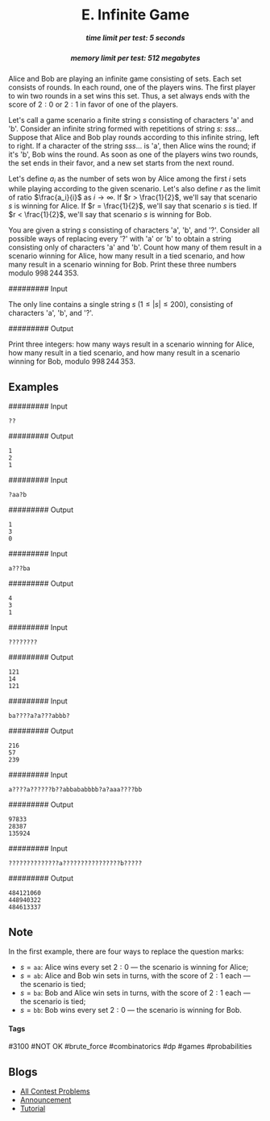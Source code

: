 <h1 style='text-align: center;'> E. Infinite Game</h1>

<h5 style='text-align: center;'>time limit per test: 5 seconds</h5>
<h5 style='text-align: center;'>memory limit per test: 512 megabytes</h5>

Alice and Bob are playing an infinite game consisting of sets. Each set consists of rounds. In each round, one of the players wins. The first player to win two rounds in a set wins this set. Thus, a set always ends with the score of $2:0$ or $2:1$ in favor of one of the players.

Let's call a game scenario a finite string $s$ consisting of characters 'a' and 'b'. Consider an infinite string formed with repetitions of string $s$: $sss \ldots$ Suppose that Alice and Bob play rounds according to this infinite string, left to right. If a character of the string $sss \ldots$ is 'a', then Alice wins the round; if it's 'b', Bob wins the round. As soon as one of the players wins two rounds, the set ends in their favor, and a new set starts from the next round.

Let's define $a_i$ as the number of sets won by Alice among the first $i$ sets while playing according to the given scenario. Let's also define $r$ as the limit of ratio $\frac{a_i}{i}$ as $i \rightarrow \infty$. If $r > \frac{1}{2}$, we'll say that scenario $s$ is winning for Alice. If $r = \frac{1}{2}$, we'll say that scenario $s$ is tied. If $r < \frac{1}{2}$, we'll say that scenario $s$ is winning for Bob.

You are given a string $s$ consisting of characters 'a', 'b', and '?'. Consider all possible ways of replacing every '?' with 'a' or 'b' to obtain a string consisting only of characters 'a' and 'b'. Count how many of them result in a scenario winning for Alice, how many result in a tied scenario, and how many result in a scenario winning for Bob. Print these three numbers modulo $998\,244\,353$.

######### Input

The only line contains a single string $s$ ($1 \le |s| \le 200$), consisting of characters 'a', 'b', and '?'.

######### Output

Print three integers: how many ways result in a scenario winning for Alice, how many result in a tied scenario, and how many result in a scenario winning for Bob, modulo $998\,244\,353$.

## Examples

######### Input


```text
??
```
######### Output


```text
1
2
1
```
######### Input


```text
?aa?b
```
######### Output


```text
1
3
0
```
######### Input


```text
a???ba
```
######### Output


```text
4
3
1
```
######### Input


```text
????????
```
######### Output


```text
121
14
121
```
######### Input


```text
ba????a?a???abbb?
```
######### Output


```text
216
57
239
```
######### Input


```text
a????a??????b??abbababbbb?a?aaa????bb
```
######### Output


```text
97833
28387
135924
```
######### Input


```text
??????????????a????????????????b?????
```
######### Output


```text
484121060
448940322
484613337
```
## Note

In the first example, there are four ways to replace the question marks: 

* $s = \mathtt{aa}$: Alice wins every set $2:0$ — the scenario is winning for Alice;
* $s = \mathtt{ab}$: Alice and Bob win sets in turns, with the score of $2:1$ each — the scenario is tied;
* $s = \mathtt{ba}$: Bob and Alice win sets in turns, with the score of $2:1$ each — the scenario is tied;
* $s = \mathtt{bb}$: Bob wins every set $2:0$ — the scenario is winning for Bob.


#### Tags 

#3100 #NOT OK #brute_force #combinatorics #dp #games #probabilities 

## Blogs
- [All Contest Problems](../VK_Cup_2022_-_Финальный_раунд_(Engine).md)
- [Announcement](../blogs/Announcement.md)
- [Tutorial](../blogs/Tutorial.md)
